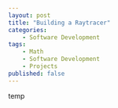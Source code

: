 ```yaml
---
layout: post
title: "Building a Raytracer"
categories:
    - Software Development
tags:
    - Math
    - Software Development
    - Projects
published: false
---
```


temp